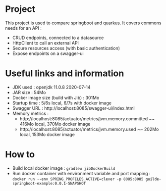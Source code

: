 # Project #

This project is used to compare springboot and quarkus. It covers commons needs for an API : 
- CRUD endpoints, connected to a datasource
- HttpClient to call an external API  
- Secure resources access (with basic authentication)
- Expose endpoints on a swagger-ui

# Useful links and information #

- JDK used : openjdk 11.0.8 2020-07-14
- JAR size : 54Mo
- Docker image size (build with Jib) : 301Mo
- Startup time : 5/6s local, 6/7s with docker image
- Swagger URL : http://localhost:8085/swagger-ui/index.html
- Memory metrics :
    - http://localhost:8085/actuator/metrics/jvm.memory.committed ~~ 416Mo local, 370Mo docker image
    - http://localhost:8085/actuator/metrics/jvm.memory.used ~~ 202Mo local, 153Mo docker image

# How to #

- Build local docker image : `gradlew jibDockerBuild`
- Run docker container with environment variable and port mapping : `docker run --env SPRING_PROFILES_ACTIVE=clever -p 8085:8085 guilde-springboot-example:0.0.1-SNAPSHOT`